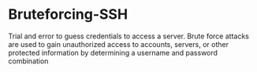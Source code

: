 # Bruteforcing-SSH
Trial and error to guess credentials to access a server.
Brute force attacks are used to gain unauthorized access to accounts, servers, or other protected information by determining a username and password combination
